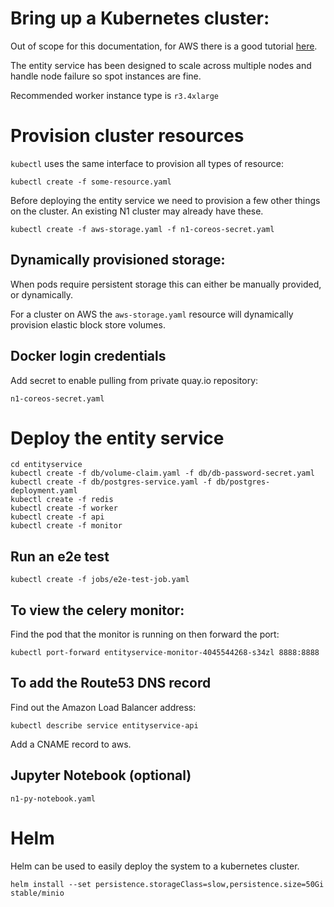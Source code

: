 

# Bring up a Kubernetes cluster:

Out of scope for this documentation, for AWS there is a good
tutorial [here](https://github.com/coreos/kube-aws).

The entity service has been designed to scale across multiple nodes and
handle node failure so spot instances are fine.

Recommended worker instance type is `r3.4xlarge`

# Provision cluster resources

`kubectl` uses the same interface to provision all types of resource:

    kubectl create -f some-resource.yaml

Before deploying the entity service we need to provision a few other
things on the cluster. An existing N1 cluster may already have these.

    kubectl create -f aws-storage.yaml -f n1-coreos-secret.yaml


## Dynamically provisioned storage:

When pods require persistent storage this can either be manually provided,
or dynamically.

For a cluster on AWS the `aws-storage.yaml` resource will dynamically
provision elastic block store volumes.

## Docker login credentials

Add secret to enable pulling from private quay.io repository:

`n1-coreos-secret.yaml`


# Deploy the entity service

    cd entityservice
    kubectl create -f db/volume-claim.yaml -f db/db-password-secret.yaml
    kubectl create -f db/postgres-service.yaml -f db/postgres-deployment.yaml
    kubectl create -f redis
    kubectl create -f worker
    kubectl create -f api
    kubectl create -f monitor


## Run an e2e test

    kubectl create -f jobs/e2e-test-job.yaml

## To view the celery monitor:

Find the pod that the monitor is running on then forward the port:

    kubectl port-forward entityservice-monitor-4045544268-s34zl 8888:8888

## To add the Route53 DNS record

Find out the Amazon Load Balancer address:

    kubectl describe service entityservice-api

Add a CNAME record to aws.

## Jupyter Notebook (optional)

`n1-py-notebook.yaml`


# Helm

Helm can be used to easily deploy the system to a kubernetes cluster.



    helm install --set persistence.storageClass=slow,persistence.size=50Gi stable/minio


